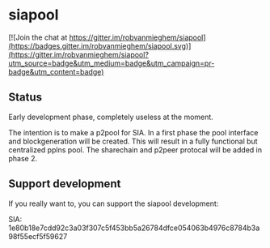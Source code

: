 # siapool

[![Join the chat at https://gitter.im/robvanmieghem/siapool](https://badges.gitter.im/robvanmieghem/siapool.svg)](https://gitter.im/robvanmieghem/siapool?utm_source=badge&utm_medium=badge&utm_campaign=pr-badge&utm_content=badge)

## Status

Early development phase, completely useless at the moment.

The intention is to make a p2pool for SIA. In a first phase the pool interface and blockgeneration will be created. This will result in a fully functional but centralized pplns pool. The sharechain and p2peer protocal will be added in phase 2.



## Support development

If you really want to, you can support the siapool development:

SIA: 1e80b18e7cdd92c3a03f307c5f453bb5a26784dfce054063b4976c8784b3a98f55ecf5f59627
